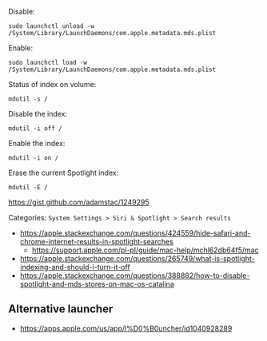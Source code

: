 Disable:

`sudo launchctl unload -w /System/Library/LaunchDaemons/com.apple.metadata.mds.plist`

Enable:

`sudo launchctl load -w /System/Library/LaunchDaemons/com.apple.metadata.mds.plist`

Status of index on volume:

`mdutil -s /`

Disable the index:

`mdutil -i off /`

Enable the index:

`mdutil -i on /`

Erase the current Spotlight index:

`mdutil -E /`

https://gist.github.com/adamstac/1249295

Categories: `System Settings > Siri & Spotlight > Search results`

- https://apple.stackexchange.com/questions/424559/hide-safari-and-chrome-internet-results-in-spotlight-searches
  - https://support.apple.com/pl-pl/guide/mac-help/mchl62db64f5/mac
- https://apple.stackexchange.com/questions/265749/what-is-spotlight-indexing-and-should-i-turn-it-off
- https://apple.stackexchange.com/questions/388882/how-to-disable-spotlight-and-mds-stores-on-mac-os-catalina

## Alternative launcher

- https://apps.apple.com/us/app/l%D0%B0uncher/id1040928289
